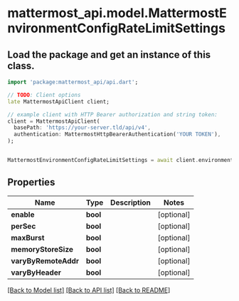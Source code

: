 # mattermost_api.model.MattermostEnvironmentConfigRateLimitSettings

## Load the package and get an instance of this class.
```dart
import 'package:mattermost_api/api.dart';

// TODO: Client options
late MattermostApiClient client;

// example client with HTTP Bearer authorization and string token:
client = MattermostApiClient(
  basePath: 'https://your-server.tld/api/v4',
  authentication: MattermostHttpBearerAuthentication('YOUR TOKEN'),
);


MattermostEnvironmentConfigRateLimitSettings = await client.environmentConfigRateLimitSettings.FUNCTION_THAT_RETURNS_THIS_CLASS();

```

## Properties
Name | Type | Description | Notes
------------ | ------------- | ------------- | -------------
**enable** | **bool** |  | [optional] 
**perSec** | **bool** |  | [optional] 
**maxBurst** | **bool** |  | [optional] 
**memoryStoreSize** | **bool** |  | [optional] 
**varyByRemoteAddr** | **bool** |  | [optional] 
**varyByHeader** | **bool** |  | [optional] 

[[Back to Model list]](../GENERATED_README.md#documentation-for-models) [[Back to API list]](../GENERATED_README.md#documentation-for-api-endpoints) [[Back to README]](../GENERATED_README.md)


